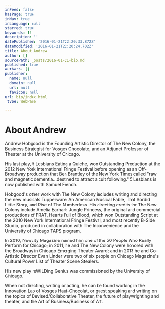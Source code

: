 ```yaml
---
inFeed: false
hasPage: true
inNav: true
inLanguage: null
starred: true
keywords: []
description: ''
datePublished: '2016-01-21T22:20:33.872Z'
dateModified: '2016-01-21T22:20:24.702Z'
title: About Andrew
author: []
sourcePath: _posts/2016-01-21-bio.md
published: true
authors: []
publisher:
  name: null
  domain: null
  url: null
  favicon: null
url: bio/index.html
_type: WebPage

---
```

# About Andrew

Andrew Hobgood is the Founding Artistic Director of The New Colony, the Business Strategist for Vosges Chocolate, and an Adjunct Professor of Theater at the University of Chicago. 

His last play, 5 Lesbians Eating a Quiche, won Outstanding Production at the 2012 New York International Fringe Festival before opening as an Off-Broadway production that Ben Brantley of the New York Times called "raw and magnetic dementia...destined to attract a cult following." 5 Lesbians is now published with Samuel French. 

Hobgood's other work with The New Colony includes writing and directing the new musicals Tupperware: An American Musical Fable, That Sordid Little Story, and Rise of The Numberless. His directing credits for The New Colony include Amelia Earhart: Jungle Princess, the original and commercial productions of FRAT, Hearts Full of Blood, which won Outstanding Script at the 2010 New York International Fringe Festival, and most recently B-Side Studio, produced in collaboration with The Inconvenience and the University of Chicago TAPS program. 

In 2010, Newcity Magazine named him one of the 50 People Who Really Perform for Chicago; in 2011, he and The New Colony were honored with the Broadway in Chicago Emerging Theater Award; and in 2013 he and Co-Artistic Director Evan Linder were two of six people on Chicago Magazine's Cultural Power List of Theater Scene Stealers. 

His new play reWILDing Genius was commissioned by the University of Chicago. 

When not directing, writing or acting, he can be found working in the Innovation Lab of Vosges Haut-Chocolat, or guest speaking and writing on the topics of Devised/Collaborative Theater, the future of playwrighting and theater, and the Art of Business/Business of Art.